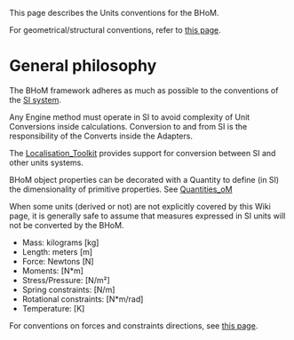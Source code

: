 This page describes the Units conventions for the BHoM.

For geometrical/structural conventions, refer to [this page](/documentation/BHoM-Structural-Conventions).

# General philosophy
The BHoM framework adheres as much as possible to the conventions of the [SI system](https://en.wikipedia.org/wiki/International_System_of_Units).

Any Engine method must operate in SI to avoid complexity of Unit Conversions inside calculations.
Conversion to and from SI is the responsibility of the Converts inside the Adapters. 

The [Localisation_Toolkit](https://github.com/BHoM/Localisation_Toolkit) provides support for conversion between SI and other units systems.

BHoM object properties can be decorated with a Quantity to define (in SI) the dimensionality of primitive properties. See [Quantities_oM](https://github.com/BHoM/BHoM/tree/master/Quantities_oM/Attributes)

When some units (derived or not) are not explicitly covered by this Wiki page, it is generally safe to assume that measures expressed in SI units will not be converted by the BHoM.

- Mass: kilograms [kg]
- Length: meters [m]
- Force: Newtons [N]
- Moments: [N*m]
- Stress/Pressure: [N/m²]
- Spring constraints: [N/m]
- Rotational constraints: [N*m/rad]
- Temperature: [K]

For conventions on forces and constraints directions, see [this page](/documentation/BHoM-Structural-Conventions).
